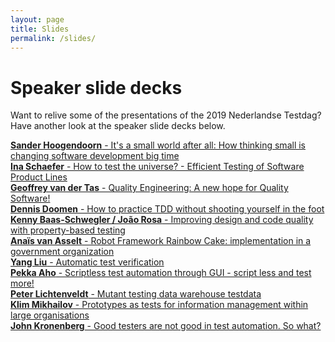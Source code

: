 ```yaml
---
layout: page
title: Slides
permalink: /slides/
---
```


<h1 class="page-title">Speaker slide decks</h1>

Want to relive some of the presentations of the 2019 Nederlandse Testdag? Have another look at the speaker slide decks below.

<div class="section">
		<div class="row">
			<div class="col s9 left-align"><a href="https://speakerdeck.com/aahoogendoorn/its-a-small-world-after-all-full-edition-fall-2019" target="_blank"><b>Sander Hoogendoorn</b> - It's a small world after all: How thinking small is changing software development big time</a></div>
		</div>
		<div class="row">
        	<div class="col s9 left-align"><a href="/pdf/ina_schaefer.pdf" target="_blank"><b>Ina Schaefer</b> - How to test the universe? - Efficient Testing of Software Product Lines</a></div>
        </div>
		<div class="row">
        	<div class="col s9 left-align"><a href="/pdf/geoffrey_van_der_tas.pdf" target="_blank"><b>Geoffrey van der Tas</b> - Quality Engineering: A new hope for Quality Software!</a></div>
        </div>
		<div class="row">
        	<div class="col s9 left-align"><a href="https://www.slideshare.net/dennisdoomen/how-to-practice-tdd-without-shooting-yourself-in-the-foot-183038348" target="_blank"><b>Dennis Doomen</b> - How to practice TDD without shooting yourself in the foot</a></div>
        </div>
		<div class="row">
        	<div class="col s9 left-align"><a href="https://speakerdeck.com/baasie/improving-design-and-code-quality-with-property-based-testing-at-nltestdag-2019" target="_blank"><b>Kenny Baas-Schwegler / João Rosa</b> - Improving design and code quality with property-based testing</a></div>
        </div>
		<div class="row">
        	<div class="col s9 left-align"><a href="/pdf/anais_van_asselt.pdf" target="_blank"><b>Anaïs van Asselt</b> - Robot Framework Rainbow Cake: implementation in a government organization</a></div>
        </div>
		<div class="row">
        	<div class="col s9 left-align"><a href="/pdf/yang_liu.pdf" target="_blank"><b>Yang Liu</b> - Automatic test verification</a></div>
        </div>
		<div class="row">
        	<div class="col s9 left-align"><a href="/pdf/pekka_aho.pdf" target="_blank"><b>Pekka Aho</b> - Scriptless test automation through GUI - script less and test more!</a></div>
        </div>
		<div class="row">
        	<div class="col s9 left-align"><a href="/pdf/peter_lichtenveldt.pdf" target="_blank"><b>Peter Lichtenveldt</b> - Mutant testing data warehouse testdata</a></div>
        </div>
		<div class="row">
        	<div class="col s9 left-align"><a href="/pdf/klim_mikhailov.pdf" target="_blank"><b>Klim Mikhailov</b> - Prototypes as tests for information management within large organisations</a></div>
        </div>
		<div class="row">
        	<div class="col s9 left-align"><a href="/pdf/john_kronenberg.pdf" target="_blank"><b>John Kronenberg</b> - Good testers are not good in test automation. So what?</a></div>
        </div>
</div>
